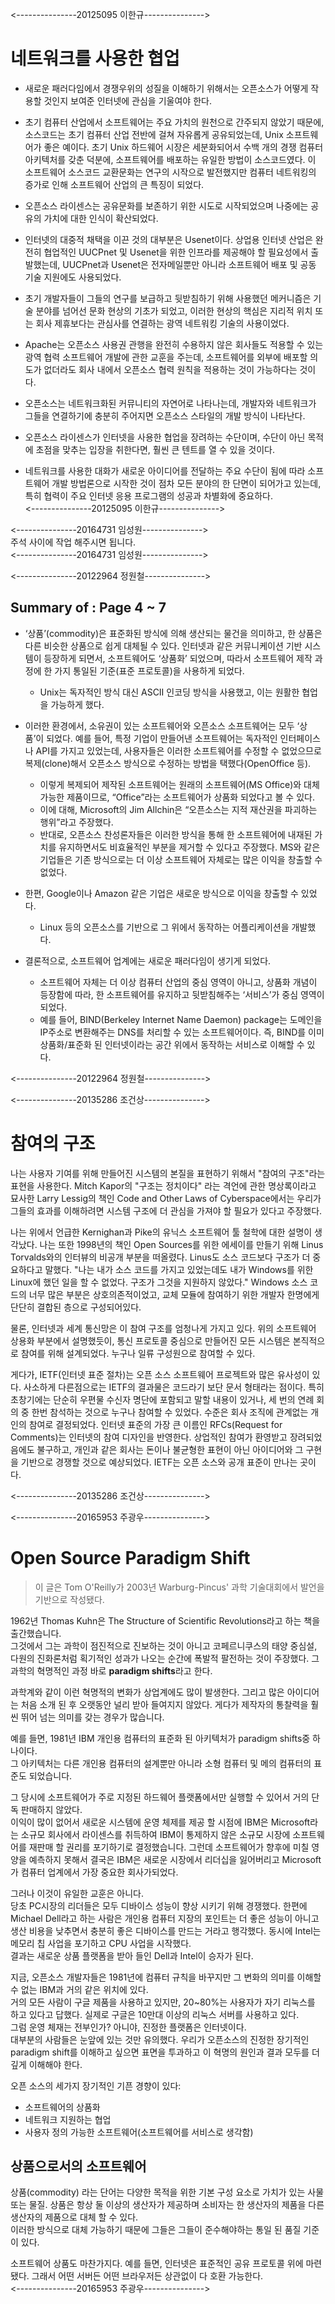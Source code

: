 ﻿<---------------20125095 이한규--------------->  
# 네트워크를 사용한 협업  
* 새로운 패러다임에서 경쟁우위의 성질을 이해하기 위해서는 오픈소스가 어떻게 작용할 것인지 보여준 인터넷에 관심을 기울여야 한다.  


* 초기 컴퓨터 산업에서 소프트웨어는 주요 가치의 원천으로 간주되지 않았기 때문에, 소스코드는 초기 컴퓨터 산업 전반에 걸쳐 자유롭게 공유되었는데, Unix 소프트웨어가 좋은 예이다. 초기 Unix 하드웨어 시장은 세분화되어서 수백 개의 경쟁 컴퓨터 아키텍처를 갖춘 덕분에, 소프트웨어를 배포하는 유일한 방법이 소스코드였다. 이 소프트웨어 소스코드 교환문화는 연구의 시작으로 발전했지만 컴퓨터 네트워킹의 증가로 인해 소프트웨어 산업의 큰 특징이 되었다.  


* 오픈소스 라이센스는 공유문화를 보존하기 위한 시도로 시작되었으며 나중에는 공유의 가치에 대한 인식이 확산되었다.  


* 인터넷의 대중적 채택을 이끈 것의 대부분은 Usenet이다. 상업용 인터넷 산업은 완전히 협업적인 UUCPnet 및 Usenet을 위한 인프라를 제공해야 할 필요성에서 출발했는데, UUCPnet과 Usenet은 전자메일뿐만 아니라 소프트웨어 배포 및 공동 기술 지원에도 사용되었다.  


* 초기 개발자들이 그들의 연구를 보급하고 뒷받침하기 위해 사용했던 메커니즘은 기술 분야를 넘어선 문화 현상의 기초가 되었고, 이러한 현상의 핵심은 지리적 위치 또는 회사 제휴보다는 관심사를 연결하는 광역 네트워킹 기술의 사용이었다.  


* Apache는 오픈소스 사용권 관행을 완전히 수용하지 않은 회사들도 적용할 수 있는 광역 협력 소프트웨어 개발에 관한 교훈을 주는데, 소프트웨어를 외부에 배포할 의도가 없더라도 회사 내에서 오픈소스 협력 원칙을 적용하는 것이 가능하다는 것이다.  


* 오픈소스는 네트워크화된 커뮤니티의 자연어로 나타나는데, 개발자와 네트워크가 그들을 연결하기에 충분히 주어지면 오픈소스 스타일의 개발 방식이 나타난다.  


* 오픈소스 라이센스가 인터넷을 사용한 협업을 장려하는 수단이며, 수단이 아닌 목적에 초점을 맞추는 입장을 취한다면, 훨씬 큰 텐트를 열 수 있을 것이다.  


* 네트워크를 사용한 대화가 새로운 아이디어를 전달하는 주요 수단이 됨에 따라 소프트웨어 개발 방법론으로 시작한 것이 점차 모든 분야의 한 단면이 되어가고 있는데, 특히 협력이 주요 인터넷 응용 프로그램의 성공과 차별화에 중요하다.  
<---------------20125095 이한규--------------->  



<---------------20164731 임성원--------------->  
주석 사이에 작업 해주시면 됩니다.  
<---------------20164731 임성원--------------->  



<---------------20122964 정원철--------------->  

## Summary of <Open Source Paradigm Shift> : Page 4 ~ 7

* ‘상품’(commodity)은 표준화된 방식에 의해 생산되는 물건을 의미하고, 한 상품은 다른 비슷한 상품으로 쉽게 대체될 수 있다.
인터넷과 같은 커뮤니케이션 기반 시스템이 등장하게 되면서, 소프트웨어도 ‘상품화’ 되었으며, 따라서 소프트웨어 제작 과정에 한 가지 통일된 기준(표준 프로토콜)을 사용하게 되었다.
  - Unix는 독자적인 방식 대신 ASCII 인코딩 방식을 사용했고, 이는 원활한 협업을 가능하게 했다.

* 이러한 환경에서, 소유권이 있는 소프트웨어와 오픈소스 소프트웨어는 모두 ‘상품’이 되었다. 
예를 들어, 특정 기업이 만들어낸 소프트웨어는 독자적인 인터페이스나 API를 가지고 있었는데, 사용자들은 이러한 소프트웨어를 수정할 수 없었으므로 복제(clone)해서 오픈소스 방식으로 수정하는 방법을 택했다(OpenOffice 등). 
  -  이렇게 복제되어 제작된 소프트웨어는 원래의 소프트웨어(MS Office)와 대체 가능한 제품이므로, “Office”라는 소프트웨어가 상품화 되었다고 볼 수 있다.
  -  이에 대해, Microsoft의 Jim Allchin은 “오픈소스는 지적 재산권을 파괴하는 행위”라고 주장했다.
  -  반대로, 오픈소스 찬성론자들은 이러한 방식을 통해 한 소프트웨어에 내재된 가치를 유지하면서도 비효율적인 부분을 제거할 수 있다고 주장했다.
MS와 같은 기업들은 기존 방식으로는 더 이상 소프트웨어 자체로는 많은 이익을 창출할 수 없었다.

* 한편, Google이나 Amazon 같은 기업은 새로운 방식으로 이익을 창출할 수 있었다.
  - Linux 등의 오픈소스를 기반으로 그 위에서 동작하는 어플리케이션을 개발했다.

* 결론적으로, 소프트웨어 업계에는 새로운 패러다임이 생기게 되었다.
  - 소프트웨어 자체는 더 이상 컴퓨터 산업의 중심 영역이 아니고, 상품화 개념이 등장함에 따라, 한 소프트웨어를 유지하고 뒷받침해주는 ‘서비스’가 중심 영역이 되었다.
  - 예를 들어, BIND(Berkeley Internet Name Daemon) package는 도메인을 IP주소로 변환해주는 DNS를 처리할 수 있는 소프트웨어이다. 즉, BIND를 이미 상품화/표준화 된 인터넷이라는 공간 위에서 동작하는 서비스로 이해할 수 있다.

<---------------20122964 정원철--------------->  



<---------------20135286 조건상--------------->  
# 참여의 구조  
나는 사용자 기여를 위해 만들어진 시스템의 본질을 표현하기 위해서 "참여의 구조"라는 표현을 사용한다. Mitch Kapor의 "구조는 정치이다" 라는 격언에 관한 명상록이라고 묘사한 Larry Lessig의 책인 Code and Other Laws of Cyberspace에서는 우리가 그들의 효과를 이해하려면 시스템 구조에 더 관심을 가져야 할 필요가 있다고 주장했다.  

나는 위에서 언급한 Kernighan과 Pike의 유닉스 소프트웨어 툴 철학에 대한 설명이 생각났다. 나는 또한 1998년의 책인 Open Sources를 위한 에세이를 만들기 위해 Linus Torvalds와의 인터뷰의 비공개 부분을 떠올렸다. Linus도 소스 코드보다 구조가 더 중요하다고 말했다. "나는 내가 소스 코드를 가지고 있었는데도 내가 Windows를 위한 Linux에 했던 일을 할 수 없었다. 구조가 그것을 지원하지 않았다." Windows 소스 코드의 너무 많은 부분은 상호의존적이었고, 교체 모듈에 참여하기 위한 개발자 한명에게 단단히 결합된 층으로 구성되어있다.  

물론, 인터넷과 세계 통신망은 이 참여 구조를 엄청나게 가지고 있다. 위의 소프트웨어 상용화 부분에서 설명했듯이, 통신 프로토콜 중심으로 만들어진 모든 시스템은 본직적으로 참여를 위해 설계되었다. 누구나 일류 구성원으로 참여할 수 있다.  

게다가, IETF(인터넷 표준 절차)는 오픈 소스 소프트웨어 프로젝트와 많은 유사성이 있다. 사소하게 다른점으로는 IETF의 결과물은 코드라기 보단 문서 형태라는 점이다. 특히 초창기에는 단순히 우편물 수신자 명단에 포함되고 말할 내용이 있거나, 세 번의 연례 회의 중 한번 참석하는 것으로 누구나 참여할 수 있었다. 수준은 회사 조직에 관계없는 개인의 참여로 결정되었다. 인터넷 표준의 가장 큰 이름인 RFCs(Request for Comments)는 인터넷의 참여 디자인을 반영한다. 상업적인 참여가 환영받고 장려되었음에도 불구하고, 개인과 같은 회사는 돈이나 불균형한 표현이 아닌 아이디어와 그 구현을 기반으로 경쟁할 것으로 예상되었다. IETF는 오픈 소스와 공개 표준이 만나는 곳이다.  


<---------------20135286 조건상--------------->  



<---------------20165953 주광우--------------->  
# Open Source Paradigm Shift 
> 이 글은 Tom O'Reilly가 2003년 Warburg-Pincus' 과학 기술대회에서 발언을 기반으로 작성됐다.

1962년 Thomas Kuhn은 The Structure of Scientific Revolutions라고 하는 책을 출간했습니다.  
그것에서 그는 과학이 점진적으로 진보하는 것이 아니고 코페르니쿠스의 태양 중심설, 다원의 진화론처럼
획기적인 성과가 나오는 순간에 폭발적 팔전하는 것이 주장했다.
그 과학의 혁명적인 과정 바로 **paradigm shifts**라고 한다.

과학계와 같이 이런 혁명적의 변화가 상업계에도 많이 발생한다. 
그리고 많은 아이디어는 처음 소개 된 후 오랫동안 널리 받아 들여지지 않았다. 
게다가 제작자의 통찰력을 훨씬 뛰어 넘는 의미를 갖는 경우가 많습니다.

예를 들면, 1981년 IBM 개인용 컴퓨터의 표준화 된 아키텍처가 paradigm shifts중 하나이다.  
그 아키텍처는 다른 개인용 컴퓨터의 설계뿐만 아니라 소형 컴퓨터 및 메의 컴퓨터의 표준도 되었습니다.

그 당시에 소프트웨어가 주로 지정된 하드웨어 플랫폼에서만 실행할 수 있어서 거의 단독 판매하지 않았다.  
이익이 많이 없어서 새로운 시스템에 운영 체제를 제공 할 시점에 IBM은 Microsoft라는 소규모 회사에서 라이센스를 취득하여 IBM이 통제하지 않은 소규모 시장에 소프트웨어를 재판매 할 권리를 포기하기로 결정했습니다. 그런데 소프트웨어가 향후에 미칠 영양을 예측하지 못해서 결국은 IBM은 새로운 시장에서 리더십을 잃어버리고 Microsoft가 컴퓨터 업계에서 가장 중요한 회사가되었다.

그러나 이것이 유일한 교훈은 아니다.  
당초 PC시장의 리더들은 모두 디바이스 성능이 향상 시키기 위해 경쟁했다. 한편에 Michael Dell라고 하는 사람은 개인용 컴퓨터 지장의 포인트는 더 좋은 성능이 아니고 생산 비용을 낮추면서 충분히 좋은 디바이스를 만드는 거라고 행각했다. 동시에 Intel는 메모리 칩 사업을 포기하고 CPU 사업을 시작했다.  
결과는 새로운 상품 플랫폼을 받아 들인 Dell과 Intel이 승자가 된다.

지금, 오픈소스 개발자들은 1981년에 컴퓨터 규칙을 바꾸지만 그 변화의 의미를 이해할 수 없는 IBM과 거의 같은 위치에 있다.  
거의 모든 사람이 구글 제품을 사용하고 있지만, 20~80%는 사용자가 자기 리눅스를 하고 있다고 답했다. 실제로 구글은 10만대 이상의 리눅스 서버를 사용하고 있다.  
그럼 운영 체재는 전부인가? 아니야, 진정한 플랫폼은 인터넷이다.  
대부분의 사람들은 눈앞에 있는 것만 유의했다. 우리가 오픈소스의 진정한 장기적인 paradigm shift를 이해하고 싶으면 표면을 투과하고 이 혁명의 원인과 결과 모두를 더 깊게 이해해야 한다.

오픈 소스의 세가지 장기적인 기픈 경향이 있다:
- 소프트웨어의 상품화
- 네트워크 지원하는 협업
- 사용자 정의 가능한 소프트웨어(소프트웨어를 서비스로 생각함)

## 상품으로서의 소프트웨어
상품(commodity) 라는 단어는 다양한 목적을 위한 기본 구성 요소로 가치가 있는 사물 또는 물질.
상품은 항상 둘 이상의 생산자가 제공하며 소비자는 한 생산자의 제품을 다른 생산자의 제품으로 대체 할 수 있다.  
이러한 방식으로 대체 가능하기 때문에 그들은 그들이 준수해야하는 통일 된 품질 기준이 있다. 

소프트웨어 상품도 마찬가지다. 예를 들면, 인터넷은 표준적인 공유 프로토콜 위에 마련됐다. 그래서 어떤 서버든 어떤 브라우저든 상관없이 다 호환 가능한다.  
<---------------20165953 주광우--------------->  